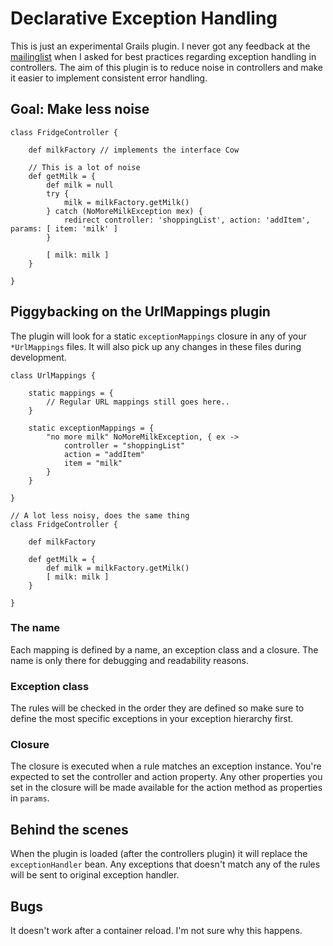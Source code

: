Declarative Exception Handling
==============================

This is just an experimental Grails plugin. 
I never got any feedback at the [mailinglist](http://grails.1312388.n4.nabble.com/Best-practice-for-dealing-with-exceptions-in-controller-actions-td3057273.html) 
when I asked for best practices regarding exception handling in controllers. The aim of this plugin is to reduce noise in controllers and make it easier to implement consistent error handling. 

Goal: Make less noise
---------------------

    class FridgeController {
    
        def milkFactory // implements the interface Cow
 
        // This is a lot of noise
        def getMilk = {
            def milk = null
            try {
                milk = milkFactory.getMilk()
            } catch (NoMoreMilkException mex) {
                redirect controller: 'shoppingList', action: 'addItem', params: [ item: 'milk' ]
            } 
            
            [ milk: milk ]
        }
    
    }


Piggybacking on the UrlMappings plugin
--------------------------------------

The plugin will look for a static `exceptionMappings` closure in any of your `*UrlMappings` files. It will also pick up any changes in these files during development. 

    class UrlMappings {

        static mappings = {
            // Regular URL mappings still goes here..
        }

        static exceptionMappings = {
            "no more milk" NoMoreMilkException, { ex ->
                controller = "shoppingList"
                action = "addItem"
                item = "milk"
            }		
        }

    }
    
    // A lot less noisy, does the same thing
    class FridgeController {
    
        def milkFactory
 
        def getMilk = {
            def milk = milkFactory.getMilk()
            [ milk: milk ]
        }
    
    }

### The name
Each mapping is defined by a name, an exception class and a closure. The name is only there for debugging and readability reasons. 

### Exception class
The rules will be checked in the order they are defined so make sure to define the most specific exceptions in your exception hierarchy first.

### Closure
The closure is executed when a rule matches an exception instance. You're expected to set the controller and action property. Any other properties you set in the closure will be made available for the action method as properties in `params`.

Behind the scenes
-----------------

When the plugin is loaded (after the controllers plugin) it will replace the `exceptionHandler` bean. Any exceptions that doesn't match any of the rules will be sent to original exception handler. 

Bugs
----

It doesn't work after a container reload. I'm not sure why this happens. 